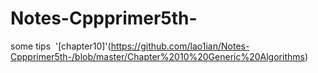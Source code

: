 # Notes-Cppprimer5th-
some tips  '[chapter10]'(https://github.com/lao1ian/Notes-Cppprimer5th-/blob/master/Chapter%2010%20Generic%20Algorithms)
